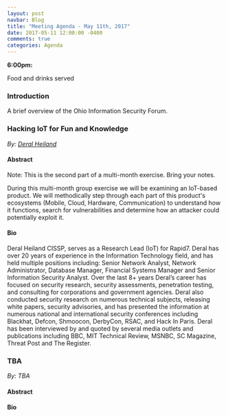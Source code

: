 ```yaml
---
layout: post
navbar: Blog
title: "Meeting Agenda - May 11th, 2017"
date: 2017-05-11 12:00:00 -0400
comments: true
categories: Agenda
---
```


**6:00pm:**

Food and drinks served

### Introduction

A brief overview of the Ohio Information Security Forum.

### **Hacking IoT for Fun and Knowledge**
_By: [Deral Heiland](http://www.twitter.com/Percent_X)_

#### Abstract

Note: This is the second part of a multi-month exercise.  Bring your notes.

During this multi-month group exercise we will be examining an IoT-based product. We will methodically step through each part of this product's ecosystems (Mobile, Cloud, Hardware, Communication) to understand how it functions, search for vulnerabilities and determine how an attacker could potentially exploit it.  



#### Bio

Deral Heiland CISSP, serves as a Research Lead (IoT) for Rapid7. Deral has over 20 years of experience in the Information Technology field, and has held multiple positions including: Senior Network Analyst, Network Administrator, Database Manager, Financial Systems Manager and Senior Information Security Analyst. Over the last 8+ years Deral’s career has focused on security research, security assessments, penetration testing, and consulting for corporations and government agencies. Deral also conducted security research on numerous technical subjects, releasing white papers, security advisories, and has presented the information at numerous national and international security conferences including Blackhat, Defcon, Shmoocon, DerbyCon, RSAC, and Hack In Paris. Deral has been interviewed by and quoted by several media outlets and publications including BBC, MIT Technical Review, MSNBC, SC Magazine, Threat Post and The Register.  



### **TBA**
_By: TBA_

#### Abstract



#### Bio



